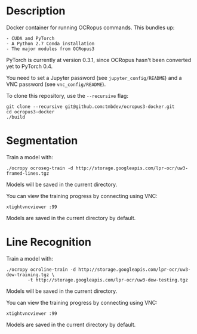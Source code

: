 Description
===========

Docker container for running OCRopus commands. This bundles up:

    - CUDA and PyTorch
    - A Python 2.7 Conda installation
    - The major modules from OCRopus3

PyTorch is currently at version 0.3.1, since OCRopus hasn't been converted yet
to PyTorch 0.4.

You need to set a Jupyter password (see `jupyter_config/README`) and
a VNC password (see `vnc_config/README`).

To clone this repository, use the `--recursive` flag:

    git clone --recursive git@github.com:tmbdev/ocropus3-docker.git
    cd ocropus3-docker
    ./build

Segmentation
============

Train a model with:

    ./ocropy ocroseg-train -d http://storage.googleapis.com/lpr-ocr/uw3-framed-lines.tgz

Models will be saved in the current directory.

You can view the training progress by connecting using VNC:

    xtightvncviewer :99

Models are saved in the current directory by default.

Line Recognition
================

Train a model with:

    ./ocropy ocroline-train -d http://storage.googleapis.com/lpr-ocr/uw3-dew-training.tgz \
            -t http://storage.googleapis.com/lpr-ocr/uw3-dew-testing.tgz

Models will be saved in the current directory.

You can view the training progress by connecting using VNC:

    xtightvncviewer :99

Models are saved in the current directory by default.


